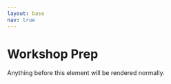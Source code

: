 ```yaml
---
layout: base
nav: true
---
```


# Workshop Prep
Anything before this element will be rendered normally.


